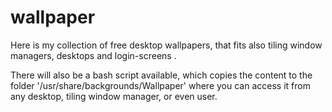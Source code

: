 # wallpaper
Here is my collection of free desktop wallpapers, that fits also tiling window managers, desktops and login-screens .

There will also be a bash script available, which copies the content to the folder '/usr/share/backgrounds/Wallpaper' where you can access it from any desktop, tiling window manager, or even user.

